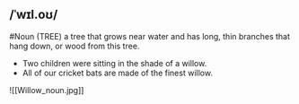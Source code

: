 ## /ˈwɪl.oʊ/  
#Noun 
(TREE)
a tree that grows near water and has long, thin branches that hang down, or wood from this tree.

- Two children were sitting in the shade of a willow.
- All of our cricket bats are made of the finest willow.

![[Willow_noun.jpg]]
